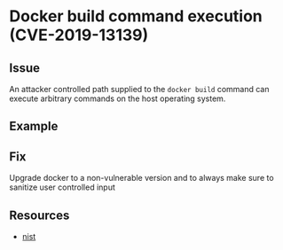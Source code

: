# Docker build command execution (CVE-2019-13139)

## Issue
An attacker controlled path supplied to the `docker build` command can execute arbitrary commands on the host operating system.

## Example

## Fix
Upgrade docker to a non-vulnerable version and to always make sure to sanitize user controlled input

## Resources
- [nist](https://nvd.nist.gov/vuln/detail/CVE-2019-13139)